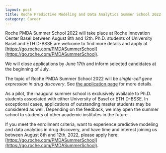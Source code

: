 ```yaml
---
layout: post
title: Roche Predictive Modeling and Data Analytics Summer School 2022
category: Career
---
```


Roche PMDA Summer School 2022 will take place at Roche Innovation Center Basel
between August 8th and 12th. Ph.D. students of University Basel and ETH D-BSSE
are welcome to find more details and apply at [https://go.roche.com/PMDASummerSchool](https://go.roche.com/PMDASummerSchool).

We will close applications by June 17th and inform selected candidates at the
beginning of July.

The topic of Roche PMDA Summer School 2022 will be *single-cell gene expression
in drug discovery*. See [the application
page](https://go.roche.com/PMDASummerSchool) for more details.

As a pilot, the inaugural summer school is exclusively
available to Ph.D. students associated with either University of Basel or ETH
D-BSSE. In exceptional cases, applications of outstanding master students may be
considered as well. Depending on the feedback, we may open the summer school to
students of other academic institutes in the future.

If you meet the enrollment criteria, want to experience predictive modeling and
data analytics in drug discovery, and have time and interest joining us between
August 8th and 12th, 2022, please apply here:
[https://go.roche.com/PMDASummerSchool](https://go.roche.com/PMDASummerSchool).

